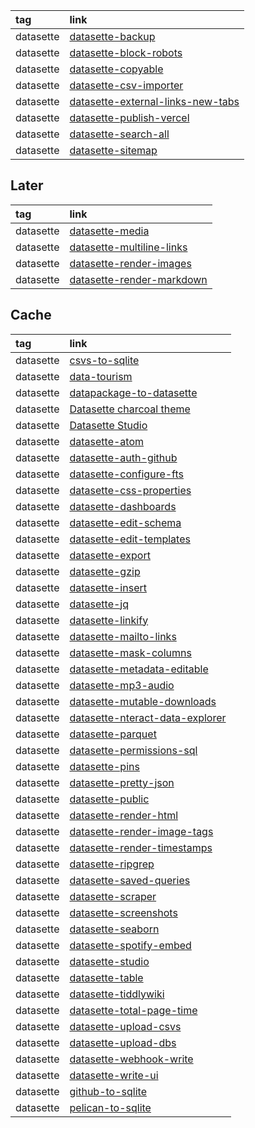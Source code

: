 |tag|link|
|:-|:-|
|datasette|[datasette-backup](https://github.com/simonw/datasette-backup)|
|datasette|[datasette-block-robots](https://github.com/simonw/datasette-block-robots)|
|datasette|[datasette-copyable](https://github.com/simonw/datasette-copyable)|
|datasette|[datasette-csv-importer](https://github.com/next-LI/datasette-csv-importe)|
|datasette|[datasette-external-links-new-tabs](https://github.com/ocdtrekkie/datasette-external-links-new-tabs)|
|datasette|[datasette-publish-vercel](https://github.com/simonw/datasette-publish-vercel)|
|datasette|[datasette-search-all](https://github.com/simonw/datasette-search-all)|
|datasette|[datasette-sitemap](https://github.com/simonw/datasette-sitemap)|

## Later

|tag|link|
|:-|:-|
|datasette|[datasette-media](https://github.com/simonw/datasette-media)|
|datasette|[datasette-multiline-links](https://github.com/simonw/datasette-multiline-links)|
|datasette|[datasette-render-images](https://github.com/simonw/datasette-render-images)|
|datasette|[datasette-render-markdown](https://github.com/simonw/datasette-render-markdown)|

## Cache

|tag|link|
|:-|:-|
|datasette|[csvs-to-sqlite](https://github.com/simonw/csvs-to-sqlite)|
|datasette|[data-tourism](https://github.com/LNshuti/data-tourism)|
|datasette|[datapackage-to-datasette](https://github.com/chris48s/datapackage-to-datasette)|
|datasette|[Datasette charcoal theme](https://github.com/julien040/charcoal-datasette-theme)|
|datasette|[Datasette Studio](https://github.com/datasette/studio)|
|datasette|[datasette-atom](https://github.com/simonw/datasette-atom)|
|datasette|[datasette-auth-github](https://github.com/simonw/datasette-auth-github)|
|datasette|[datasette-configure-fts](https://github.com/simonw/datasette-configure-fts)|
|datasette|[datasette-css-properties](https://github.com/simonw/datasette-css-properties)|
|datasette|[datasette-dashboards](https://github.com/rclement/datasette-dashboards)|
|datasette|[datasette-edit-schema](https://github.com/simonw/datasette-edit-schema)|
|datasette|[datasette-edit-templates](https://github.com/simonw/datasette-edit-templates)|
|datasette|[datasette-export](https://github.com/simonw/datasette-export)|
|datasette|[datasette-gzip](https://github.com/simonw/datasette-gzip)|
|datasette|[datasette-insert](https://github.com/simonw/datasette-insert)|
|datasette|[datasette-jq](https://github.com/simonw/datasette-jq)|
|datasette|[datasette-linkify](https://github.com/ernstki/datasette-linkify)|
|datasette|[datasette-mailto-links](https://github.com/chris48s/datasette-mailto-links)|
|datasette|[datasette-mask-columns](https://github.com/simonw/datasette-mask-columns)|
|datasette|[datasette-metadata-editable](https://github.com/datasette/datasette-metadata-editable)|
|datasette|[datasette-mp3-audio](https://github.com/simonw/datasette-mp3-audio)|
|datasette|[datasette-mutable-downloads](https://github.com/cldellow/datasette-mutable-downloads)|
|datasette|[datasette-nteract-data-explorer](https://github.com/hydrosquall/datasette-nteract-data-explorer)|
|datasette|[datasette-parquet](https://github.com/cldellow/datasette-parquet)|
|datasette|[datasette-permissions-sql](https://github.com/simonw/datasette-permissions-sql)|
|datasette|[datasette-pins](https://github.com/datasette/datasette-pins)|
|datasette|[datasette-pretty-json](https://github.com/simonw/datasette-pretty-json)|
|datasette|[datasette-public](https://github.com/simonw/datasette-public)|
|datasette|[datasette-render-html](https://github.com/simonw/datasette-render-html)|
|datasette|[datasette-render-image-tags](https://github.com/simonw/datasette-render-image-tags)|
|datasette|[datasette-render-timestamps](https://github.com/simonw/datasette-render-timestamps)|
|datasette|[datasette-ripgrep](https://github.com/simonw/datasette-ripgrep)|
|datasette|[datasette-saved-queries](https://github.com/simonw/datasette-saved-queries)|
|datasette|[datasette-scraper](https://github.com/cldellow/datasette-scrape)|
|datasette|[datasette-screenshots](https://github.com/simonw/datasette-screenshots)|
|datasette|[datasette-seaborn](https://github.com/simonw/datasette-seaborn)|
|datasette|[datasette-spotify-embed](https://github.com/chekos/datasette-spotify-embed)|
|datasette|[datasette-studio](https://github.com/datasette/datasette-studio)|
|datasette|[datasette-table](https://github.com/simonw/datasette-table)|
|datasette|[datasette-tiddlywiki](https://github.com/simonw/datasette-tiddlywiki)|
|datasette|[datasette-total-page-time](https://github.com/simonw/datasette-total-page-time)|
|datasette|[datasette-upload-csvs](https://github.com/simonw/datasette-upload-csvs)|
|datasette|[datasette-upload-dbs](https://github.com/simonw/datasette-upload-dbs)|
|datasette|[datasette-webhook-write](https://github.com/mfa/datasette-webhook-write)|
|datasette|[datasette-write-ui](https://github.com/datasette/datasette-write-ui)|
|datasette|[github-to-sqlite](https://github.com/dogsheep/github-to-sqlite)|
|datasette|[pelican-to-sqlite](https://github.com/ryancheley/pelican-to-sqlite)|